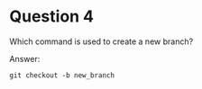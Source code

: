 # Question 4

Which command is used to create a new branch?

Answer:

```
git checkout -b new_branch
```
